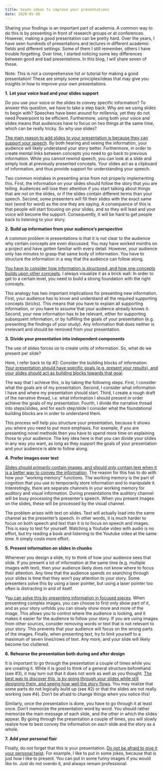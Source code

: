 ```yaml
---
title: Seven ideas to improve your presentations
date: 2020-05-30
---
```


Sharing your findings is an important part of academia. A common way to do this is by presenting in front of research groups or at conferences. However, making a good presentation can be pretty hard. Over the years, I have seen hundreds of presentations and lectures in different academic fields and different settings. Some of them I still remember, others I have trouble forgetting. Over time, I started noticing some key differences between good and bad presentations. In this blog, I will share seven of those.

Note: This is not a comprehensive list or tutorial for making a good presentation! These are simply some principles/ideas that may give you insights in how to improve your own presentations. 

**1.**    **Let your voice lead and your slides support**

Do you use your voice or the slides to convey specific information? To answer this question, we have to take a step back: Why are we using slides to begin with? Speeches have been around for millennia, yet they do not need Powerpoint to be efficient. Furthermore, using both your voice and slides means that audiences have to focus on two things at the same time, which can be really tricky. So why use slides?

<u>The main reason to add slides to your presentation is because they can support your speech</u>. By both hearing and seeing the information, your audience will likely understand your story better. Furthermore, in order to create mental links between concepts you need to go back to previous information. While you cannot rewind speech, you can look at a slide and simply look at previously presented concepts. Your slides act as a clipboard of information, and thus provide support for understanding your speech.

Two common mistakes in presenting arise from not properly implementing this. First, the information on your slides should follow the story that you are telling. Audiences will lose their attention if you start talking about things that are not on the slides, or if the slides contain different terms than your speech. Second, some presenters will fill their slides with the exact same text (word for word) as the one they are saying. A consequence of this is that people will start focusing on your slides, and so they will lead and your voice will become the support. Consequently, it will be hard to get people back to listening to your story.

**2.**    **Build up information from your audience’s perspective**

A common problem in presentations is that it is not clear to the audience why certain concepts are even discussed. You may have worked months on a project and have gotten familiar with every detail. However, your audience only has minutes to grasp that same body of information. You have to structure the information in a way that the audience can follow along.

<u>You have to consider how information is structured, and how one concepts builds upon other concepts</u>. I always visualize it as a brick wall: In order to get to a certain level, you need to build a strong foundation with the right concepts. 

This analogy has two important implications for presenting new information. First, your audience has to know and understand all the required supporting concepts (bricks). This means that you have to explain all supporting information, or you have to assume that your audience already knows it. Second, your new information has to be relevant, either for supporting subsequent information, or by fulfilling the goals of your presentation (e.g. presenting the findings of your study). Any information that does neither is irrelevant and should be removed from your presentation.

**3.**    **Divide your presentation into independent components**

The use of slides forces us to create units of information. So, what do we present per slide? 

Here, I refer back to tip #2: Consider the building blocks of information. <u>Your presentation should have specific goals (e.g. present your results), and your slides should act as building blocks towards that goal</u>. 

The way that I achieve this, is by taking the following steps. First, I consider what the goals are of my presentation. Second, I consider what information I have and where my presentation should start. Third, I create a rough draft of the narrative thread, i.e. what information I should present in order achieve the goals of my presentation. Fourth, I divide the narrative thread into steps/slides, and for each step/slide I consider what the foundational building blocks are in order to understand them. 

This process will help you structure your presentation, because it shows you where you need to put more emphasis. For example, if you are presenting novel methods then you have to spend more time on explaining those to your audience. The key idea here is that you can divide your slides in any way you want, as long as they support the goals of your presentation and your audience is able to follow along.

**4.**    **Prefer images over text**

<u>Slides should primarily contain images, and should only contain text when it is a better way to convey the information</u>. The reason for this has to do with how your “working memory” functions. The working memory is the part of cognition that you use to temporarily store information and to manipulate it. Interestingly, there are separate channels in your working memory for auditory and visual information. During presentations the auditory channel will be busy processing the presenter’s speech. When you present images on the slides, these will be processed by the visual channel. 

The problem arises with text on slides. Text will actually load into the same channel as the presenter’s speech. In other words, it is much harder to focus on both speech and text than it is to focus on speech and images. This is easy to test for yourself. Watching a Youtube video with audio is no effort, but try reading a book and listening to the Youtube video at the same time. It simply costs more effort.

**5.**    **Present information on slides in chunks**

Whenever you design a slide, try to think of how your audience sees that slide. If you present a lot of information at the same time (e.g. multiple images with text), then your audience likely does not know where to focus their attention. Any time that the audience spends on searching through your slides is time that they won’t pay attention to your story. Some presenters solve this by using a laser pointer, but using a laser pointer too often is distracting in and of itself. 

Y<u>ou can solve this by presenting information in focused pieces</u>. When presenting complex images, you can choose to first only show part of it, and as your story unfolds you can slowly show more and more of the image. This allows you to control where the audience is looking, and it makes it easier for the audience to follow your story. If you are using images from other sources, consider removing words or text that is not relevant to your story. This prevents that your audience will focus on the wrong parts of the images. Finally, when presenting text, try to limit yourself to a maximum of seven lines/rows of text. Any more, and your slide will likely become too cluttered. 

**6.**    **Rehearse the presentation both during and after design**

It is important to go through the presentation a couple of times while you are creating it. While it is good to think of a general structure beforehand (see #3), it may turn out that it does not work as well as you thought. <u>The best way to discover this, is by going through your slides while still designing them, and seeing how well the story flows</u>. You may realize that some parts do not logically build up (see #2) or that the slides are not really working (see #4). Don’t be afraid to change things when you notice this!

Similarly, once the presentation is done, you have to go through it at least once. Don’t memorize the presentation word by word. You should rather memorize the main message of each slide, and the other in which the slides appear. By going through the presentation a couple of times, you will slowly realize how to best convey the information on each slide and the story as a whole.

**7.**    **Add your personal flair**

Finally, do not forget that this is your presentation. <u>Do not be afraid to give it your personal twist</u>. For example, I like to put in some jokes, because that is just how I like to present. You can put in some funny images if you would like to. Just do not overdo it, and always remain professional.
